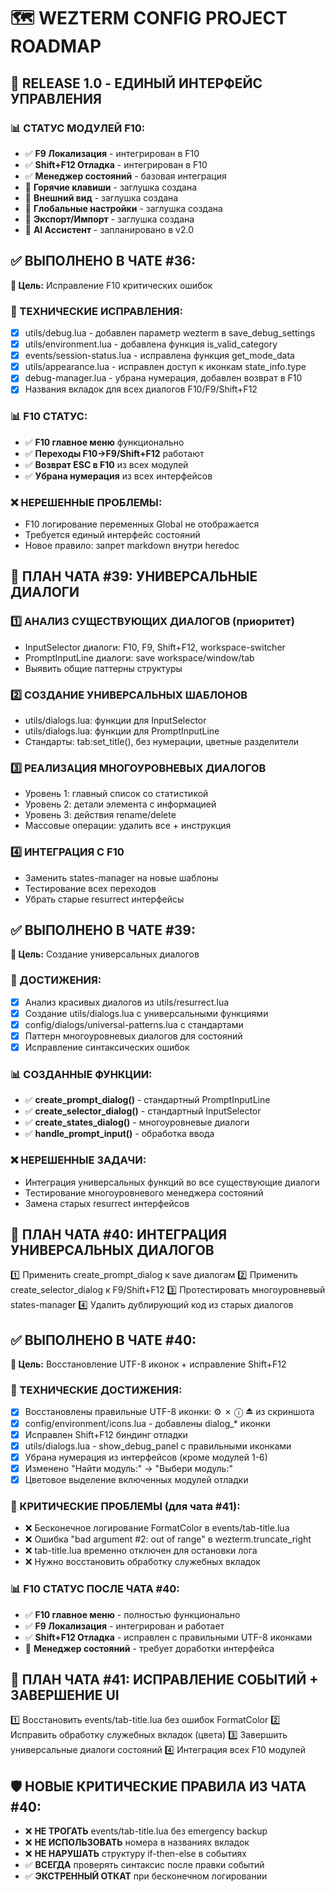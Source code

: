 # 🗺️ WEZTERM CONFIG PROJECT ROADMAP

## 🎯 RELEASE 1.0 - ЕДИНЫЙ ИНТЕРФЕЙС УПРАВЛЕНИЯ

### 📊 СТАТУС МОДУЛЕЙ F10:
- ✅ **F9 Локализация** - интегрирован в F10
- ✅ **Shift+F12 Отладка** - интегрирован в F10  
- ✅ **Менеджер состояний** - базовая интеграция
- 🔧 **Горячие клавиши** - заглушка создана
- 🔧 **Внешний вид** - заглушка создана
- 🔧 **Глобальные настройки** - заглушка создана
- 🔧 **Экспорт/Импорт** - заглушка создана
- 🚀 **AI Ассистент** - запланировано в v2.0

## ✅ ВЫПОЛНЕНО В ЧАТЕ #36:
**🎯 Цель:** Исправление F10 критических ошибок

### 🔧 ТЕХНИЧЕСКИЕ ИСПРАВЛЕНИЯ:
- [x] utils/debug.lua - добавлен параметр wezterm в save_debug_settings
- [x] utils/environment.lua - добавлена функция is_valid_category
- [x] events/session-status.lua - исправлена функция get_mode_data
- [x] utils/appearance.lua - исправлен доступ к иконкам state_info.type
- [x] debug-manager.lua - убрана нумерация, добавлен возврат в F10
- [x] Названия вкладок для всех диалогов F10/F9/Shift+F12

### 📊 F10 СТАТУС:
- ✅ **F10 главное меню** функционально
- ✅ **Переходы F10→F9/Shift+F12** работают
- ✅ **Возврат ESC в F10** из всех модулей
- ✅ **Убрана нумерация** из всех интерфейсов

### ❌ НЕРЕШЕННЫЕ ПРОБЛЕМЫ:
- F10 логирование переменных Global не отображается
- Требуется единый интерфейс состояний
- Новое правило: запрет markdown внутри heredoc

## 🎯 ПЛАН ЧАТА #39: УНИВЕРСАЛЬНЫЕ ДИАЛОГИ

### 1️⃣ АНАЛИЗ СУЩЕСТВУЮЩИХ ДИАЛОГОВ (приоритет)
- InputSelector диалоги: F10, F9, Shift+F12, workspace-switcher
- PromptInputLine диалоги: save workspace/window/tab
- Выявить общие паттерны структуры

### 2️⃣ СОЗДАНИЕ УНИВЕРСАЛЬНЫХ ШАБЛОНОВ
- utils/dialogs.lua: функции для InputSelector
- utils/dialogs.lua: функции для PromptInputLine
- Стандарты: tab:set_title(), без нумерации, цветные разделители

### 3️⃣ РЕАЛИЗАЦИЯ МНОГОУРОВНЕВЫХ ДИАЛОГОВ
- Уровень 1: главный список со статистикой
- Уровень 2: детали элемента с информацией
- Уровень 3: действия rename/delete
- Массовые операции: удалить все + инструкция

### 4️⃣ ИНТЕГРАЦИЯ С F10
- Заменить states-manager на новые шаблоны
- Тестирование всех переходов
- Убрать старые resurrect интерфейсы


## ✅ ВЫПОЛНЕНО В ЧАТЕ #39:
**🎯 Цель:** Создание универсальных диалогов

### 🔧 ДОСТИЖЕНИЯ:
- [x] Анализ красивых диалогов из utils/resurrect.lua
- [x] Создание utils/dialogs.lua с универсальными функциями
- [x] config/dialogs/universal-patterns.lua с стандартами
- [x] Паттерн многоуровневых диалогов для состояний
- [x] Исправление синтаксических ошибок

### 📊 СОЗДАННЫЕ ФУНКЦИИ:
- ✅ **create_prompt_dialog()** - стандартный PromptInputLine
- ✅ **create_selector_dialog()** - стандартный InputSelector  
- ✅ **create_states_dialog()** - многоуровневые диалоги
- ✅ **handle_prompt_input()** - обработка ввода

### ❌ НЕРЕШЕННЫЕ ЗАДАЧИ:
- Интеграция универсальных функций во все существующие диалоги
- Тестирование многоуровневого менеджера состояний
- Замена старых resurrect интерфейсов

## 🎯 ПЛАН ЧАТА #40: ИНТЕГРАЦИЯ УНИВЕРСАЛЬНЫХ ДИАЛОГОВ
1️⃣ Применить create_prompt_dialog к save диалогам
2️⃣ Применить create_selector_dialog к F9/Shift+F12
3️⃣ Протестировать многоуровневый states-manager
4️⃣ Удалить дублирующий код из старых диалогов

## ✅ ВЫПОЛНЕНО В ЧАТЕ #40:
**🎯 Цель:** Восстановление UTF-8 иконок + исправление Shift+F12

### 🔧 ТЕХНИЧЕСКИЕ ДОСТИЖЕНИЯ:
- [x] Восстановлены правильные UTF-8 иконки: ⚙ ✗ ⓘ ⏏ из скриншота
- [x] config/environment/icons.lua - добавлены dialog_* иконки  
- [x] Исправлен Shift+F12 биндинг отладки
- [x] utils/dialogs.lua - show_debug_panel с правильными иконками
- [x] Убрана нумерация из интерфейсов (кроме модулей 1-6)
- [x] Изменено "Найти модуль:" → "Выбери модуль:"
- [x] Цветовое выделение включенных модулей отладки

### 🚨 КРИТИЧЕСКИЕ ПРОБЛЕМЫ (для чата #41):
- ❌ Бесконечное логирование FormatColor в events/tab-title.lua
- ❌ Ошибка "bad argument #2: out of range" в wezterm.truncate_right
- ❌ tab-title.lua временно отключен для остановки лога
- ❌ Нужно восстановить обработку служебных вкладок

### 📊 F10 СТАТУС ПОСЛЕ ЧАТА #40:
- ✅ **F10 главное меню** - полностью функционально
- ✅ **F9 Локализация** - интегрирован и работает
- ✅ **Shift+F12 Отладка** - исправлен с правильными UTF-8 иконками
- 🔧 **Менеджер состояний** - требует доработки интерфейса

## 🎯 ПЛАН ЧАТА #41: ИСПРАВЛЕНИЕ СОБЫТИЙ + ЗАВЕРШЕНИЕ UI
1️⃣ Восстановить events/tab-title.lua без ошибок FormatColor
2️⃣ Исправить обработку служебных вкладок (цвета)
3️⃣ Завершить универсальные диалоги состояний
4️⃣ Интеграция всех F10 модулей

## 🛡️ НОВЫЕ КРИТИЧЕСКИЕ ПРАВИЛА ИЗ ЧАТА #40:
- ❌ **НЕ ТРОГАТЬ** events/tab-title.lua без emergency backup
- ❌ **НЕ ИСПОЛЬЗОВАТЬ** номера в названиях вкладок  
- ❌ **НЕ НАРУШАТЬ** структуру if-then-else в событиях
- ✅ **ВСЕГДА** проверять синтаксис после правки событий
- ✅ **ЭКСТРЕННЫЙ ОТКАТ** при бесконечном логировании
